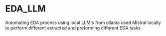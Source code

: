 # EDA_LLM
Automating EDA process using local LLM's from ollama used Mistral locally to perform different extracted and preforming different EDA tasks
